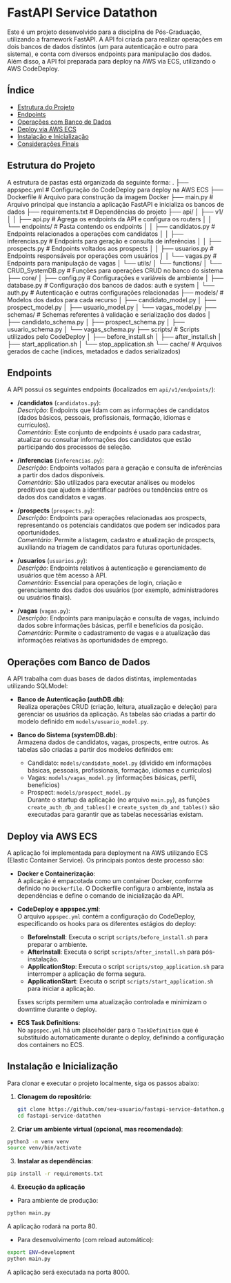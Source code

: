# FastAPI Service Datathon

Este é um projeto desenvolvido para a disciplina de Pós-Graduação, utilizando a framework FastAPI. A API foi criada para realizar operações em dois bancos de dados distintos (um para autenticação e outro para sistema), e conta com diversos endpoints para manipulação dos dados. Além disso, a API foi preparada para deploy na AWS via ECS, utilizando o AWS CodeDeploy.

## Índice

- [Estrutura do Projeto](#estrutura-do-projeto)
- [Endpoints](#endpoints)
- [Operações com Banco de Dados](#operações-com-banco-de-dados)
- [Deploy via AWS ECS](#deploy-via-aws-ecs)
- [Instalação e Inicialização](#instalação-e-inicialização)
- [Considerações Finais](#considerações-finais)

## Estrutura do Projeto

A estrutura de pastas está organizada da seguinte forma:
. ├── appspec.yml # Configuração do CodeDeploy para deploy na AWS ECS ├── Dockerfile # Arquivo para construção da imagem Docker ├── main.py # Arquivo principal que instancia a aplicação FastAPI e inicializa os bancos de dados ├── requirements.txt # Dependências do projeto ├── api/ │ ├── v1/ │ │ ├── api.py # Agrega os endpoints da API e configura os routers │ │ └── endpoints/ # Pasta contendo os endpoints │ │ ├── candidatos.py # Endpoints relacionados a operações com candidatos │ │ ├── inferencias.py # Endpoints para geração e consulta de inferências │ │ ├── prospects.py # Endpoints voltados aos prospects │ │ ├── usuarios.py # Endpoints responsáveis por operações com usuários │ │ └── vagas.py # Endpoints para manipulação de vagas │ └── utils/ │ └── functions/ │ └── CRUD_SystemDB.py # Funções para operações CRUD no banco do sistema ├── core/ │ ├── config.py # Configurações e variáveis de ambiente │ ├── database.py # Configuração dos bancos de dados: auth e system │ └── auth.py # Autenticação e outras configurações relacionadas ├── models/ # Modelos dos dados para cada recurso │ ├── candidato_model.py │ ├── prospect_model.py │ ├── usuario_model.py │ └── vagas_model.py ├── schemas/ # Schemas referentes à validação e serialização dos dados │ ├── candidato_schema.py │ ├── prospect_schema.py │ ├── usuario_schema.py │ └── vagas_schema.py ├── scripts/ # Scripts utilizados pelo CodeDeploy │ ├── before_install.sh │ ├── after_install.sh │ ├── start_application.sh │ └── stop_application.sh └── cache/ # Arquivos gerados de cache (índices, metadados e dados serializados)



## Endpoints

A API possui os seguintes endpoints (localizados em `api/v1/endpoints/`):

- **/candidatos** (`candidatos.py`):  
  _Descrição_: Endpoints que lidam com as informações de candidatos (dados básicos, pessoais, profissionais, formação, idiomas e currículos).  
  _Comentário_: Este conjunto de endpoints é usado para cadastrar, atualizar ou consultar informações dos candidatos que estão participando dos processos de seleção.

- **/inferencias** (`inferencias.py`):  
  _Descrição_: Endpoints voltados para a geração e consulta de inferências a partir dos dados disponíveis.  
  _Comentário_: São utilizados para executar análises ou modelos preditivos que ajudem a identificar padrões ou tendências entre os dados dos candidatos e vagas.

- **/prospects** (`prospects.py`):  
  _Descrição_: Endpoints para operações relacionadas aos prospects, representando os potenciais candidatos que podem ser indicados para oportunidades.  
  _Comentário_: Permite a listagem, cadastro e atualização de prospects, auxiliando na triagem de candidatos para futuras oportunidades.

- **/usuarios** (`usuarios.py`):  
  _Descrição_: Endpoints relativos à autenticação e gerenciamento de usuários que têm acesso à API.  
  _Comentário_: Essencial para operações de login, criação e gerenciamento dos dados dos usuários (por exemplo, administradores ou usuários finais).

- **/vagas** (`vagas.py`):  
  _Descrição_: Endpoints para manipulação e consulta de vagas, incluindo dados sobre informações básicas, perfil e benefícios da posição.  
  _Comentário_: Permite o cadastramento de vagas e a atualização das informações relativas às oportunidades de emprego.

## Operações com Banco de Dados

A API trabalha com duas bases de dados distintas, implementadas utilizando SQLModel:

- **Banco de Autenticação (authDB.db)**:  
  Realiza operações CRUD (criação, leitura, atualização e deleção) para gerenciar os usuários da aplicação. As tabelas são criadas a partir do modelo definido em `models/usuario_model.py`.

- **Banco do Sistema (systemDB.db)**:  
  Armazena dados de candidatos, vagas, prospects, entre outros. As tabelas são criadas a partir dos modelos definidos em:
  - Candidato: `models/candidato_model.py` (dividido em informações básicas, pessoais, profissionais, formação, idiomas e currículos)
  - Vagas: `models/vagas_model.py` (informações básicas, perfil, benefícios)
  - Prospect: `models/prospect_model.py`  
  Durante o startup da aplicação (no arquivo `main.py`), as funções `create_auth_db_and_tables()` e `create_system_db_and_tables()` são executadas para garantir que as tabelas necessárias existam.

## Deploy via AWS ECS

A aplicação foi implementada para deployment na AWS utilizando ECS (Elastic Container Service). Os principais pontos deste processo são:

- **Docker e Containerização**:  
  A aplicação é empacotada como um container Docker, conforme definido no `Dockerfile`. O Dockerfile configura o ambiente, instala as dependências e define o comando de inicialização da API.

- **CodeDeploy e appspec.yml**:  
  O arquivo `appspec.yml` contém a configuração do CodeDeploy, especificando os hooks para os diferentes estágios do deploy:
  - **BeforeInstall**: Executa o script `scripts/before_install.sh` para preparar o ambiente.
  - **AfterInstall**: Executa o script `scripts/after_install.sh` para pós-instalação.
  - **ApplicationStop**: Executa o script `scripts/stop_application.sh` para interromper a aplicação de forma segura.
  - **ApplicationStart**: Executa o script `scripts/start_application.sh` para iniciar a aplicação.
  
  Esses scripts permitem uma atualização controlada e minimizam o downtime durante o deploy.

- **ECS Task Definitions**:  
  No `appspec.yml` há um placeholder para o `TaskDefinition` que é substituído automaticamente durante o deploy, definindo a configuração dos containers no ECS.

## Instalação e Inicialização

Para clonar e executar o projeto localmente, siga os passos abaixo:

1. **Clonagem do repositório**:
   ```bash
   git clone https://github.com/seu-usuario/fastapi-service-datathon.git
   cd fastapi-service-datathon

2. **Criar um ambiente virtual (opcional, mas recomendado)**:
  ```bash
  python3 -m venv venv
  source venv/bin/activate
  ```
    
3. **Instalar as dependências**:
  ```bash
  pip install -r requirements.txt
  ```

4. **Execução da aplicação**
  - Para ambiente de produção:
  ```bash
  python main.py
  ```
  A aplicação rodará na porta 80.

 - Para desenvolvimento (com reload automático):
  ```bash
  export ENV=development
  python main.py
  ```
  A aplicação será executada na porta 8000.


